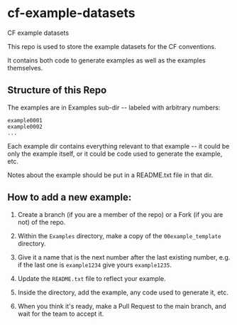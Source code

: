 # cf-example-datasets

CF example datasets

This repo is used to store the example datasets for the CF conventions.

It contains both code to generate examples as well as the examples themselves.

## Structure of this Repo

The examples are in Examples sub-dir -- labeled with arbitrary numbers:

```
example0001
example0002
...
```

Each example dir contains everything relevant to that example -- it could be only the example itself, or it could be code used to generate the example, etc.

Notes about the example should be put in a README.txt file in that  dir.


## How to add a new example:

1) Create a branch (if you are a member of the repo) or a Fork (if you are not) of the repo.

2) Within the `Examples` directory, make a copy of the `00example_template` directory.

3) Give it a name that is the next number after the last existing number, e.g. if the last one is `example1234` give yours `example1235`.

4) Update the `README.txt` file to reflect your example.

5) Inside the directory, add the example, any code used to generate it, etc.

6) When you think it's ready, make a Pull Request to the main branch, and wait for the team to accept it.



